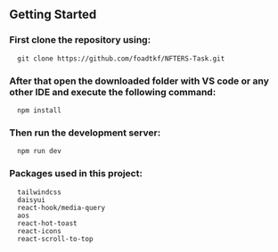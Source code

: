 ## Getting Started
### First clone the repository using:
      git clone https://github.com/foadtkf/NFTERS-Task.git
### After that open the downloaded folder with VS code or any other IDE and execute the following command:
      npm install
### Then run the development server:
      npm run dev
### Packages used in this project:
      tailwindcss
      daisyui
      react-hook/media-query
      aos
      react-hot-toast
      react-icons
      react-scroll-to-top